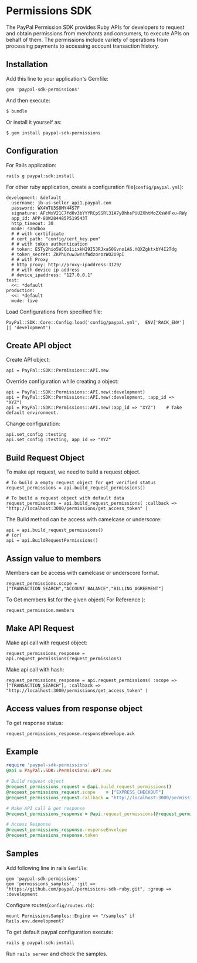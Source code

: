 # Permissions SDK

The PayPal Permission SDK provides Ruby APIs for developers to request and obtain permissions from merchants and consumers, to execute APIs on behalf of them. The permissions include variety of operations from processing payments to accessing account transaction history.

## Installation

Add this line to your application's Gemfile:

    gem 'paypal-sdk-permissions'

And then execute:

    $ bundle

Or install it yourself as:

    $ gem install paypal-sdk-permissions

## Configuration

For Rails application:

    rails g paypal:sdk:install

For other ruby application, create a configuration file(`config/paypal.yml`):

    development: &default
      username: jb-us-seller_api1.paypal.com
      password: WX4WTU3S8MY44S7F
      signature: AFcWxV21C7fd0v3bYYYRCpSSRl31A7yDhhsPUU2XhtMoZXsWHFxu-RWy
      app_id: APP-80W284485P519543T
      http_timeout: 30
      mode: sandbox
      # # with certificate
      # cert_path: "config/cert_key.pem"
      # # with token authentication
      # token: ESTy2hio5WJQo1iixkH29I53RJxaS0Gvno1A6.YQXZgktxbY4I2Tdg
      # token_secret: ZKPhUYuwJwYsfWdzorozWO2U9pI
      # # with Proxy
      # http_proxy: http://proxy-ipaddress:3129/
      # # with device ip address
      # device_ipaddress: "127.0.0.1"
    test:
      <<: *default
    production:
      <<: *default
      mode: live

Load Configurations from specified file:

    PayPal::SDK::Core::Config.load('config/paypal.yml',  ENV['RACK_ENV'] || 'development')

## Create API object

Create API object:

    api = PayPal::SDK::Permissions::API.new

Override configuration while creating a object:

    api = PayPal::SDK::Permissions::API.new(:development)
    api = PayPal::SDK::Permissions::API.new(:development, :app_id => "XYZ")
    api = PayPal::SDK::Permissions::API.new(:app_id => "XYZ")    # Take default environment.

Change configuration:

    api.set_config :testing
    api.set_config :testing, app_id => "XYZ"


## Build Request Object

To make api request, we need to build a request object.

    # To build a empty request object for get verified status
    request_permissions = api.build_request_permissions()

    # To build a request object with default data
    request_permissions = api.build_request_permissions( :callback => "http://localhost:3000/permissions/get_access_token" )

The Build method can be access with camelcase or underscore:

    api = api.build_request_permissions()
    # (or)
    api = api.BuildRequestPermissions()

## Assign value to members

Members can be access with camelcase or underscore format.

    request_permissions.scope = ["TRANSACTION_SEARCH","ACCOUNT_BALANCE","BILLING_AGREEMENT"]

To Get members list for the given object( For Reference ):

    request_permission.members

## Make API Request

Make api call with request object:

    request_permissions_response = api.request_permissions(request_permissions)

Make api call with hash:

    request_permissions_response = api.request_permissions( :scope => ["TRANSACTION_SEARCH"], :callback => "http://localhost:3000/permissions/get_access_token" )


## Access values from response object

To get response status:

    request_permissions_response.responseEnvelope.ack

## Example

```ruby
require 'paypal-sdk-permissions'
@api = PayPal::SDK::Permissions::API.new

# Build request object
@request_permissions_request = @api.build_request_permissions()
@request_permissions_request.scope    = ["EXPRESS_CHECKOUT"]
@request_permissions_request.callback = "http://localhost:3000/permissions/get_access_token"

# Make API call & get response
@request_permissions_response = @api.request_permissions(@request_permissions_request)

# Access Response
@request_permissions_response.responseEnvelope
@request_permissions_response.token
```

## Samples

Add following line in rails `Gemfile`:

    gem 'paypal-sdk-permissions'
    gem 'permissions_samples', :git => "https://github.com/paypal/permissions-sdk-ruby.git", :group => :development

Configure routes(`config/routes.rb`):

    mount PermissionsSamples::Engine => "/samples" if Rails.env.development?

To get default paypal configuration execute:

    rails g paypal:sdk:install

Run `rails server` and check the samples.

